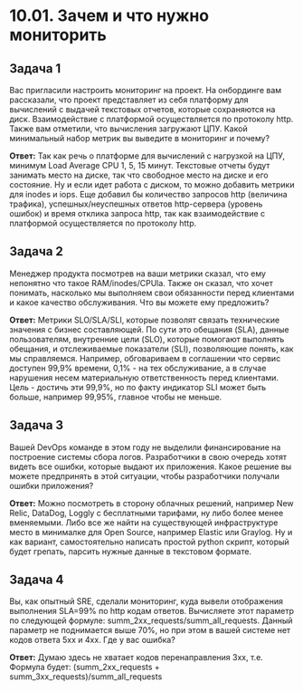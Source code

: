 # 10.01. Зачем и что нужно мониторить  

## Задача 1  

Вас пригласили настроить мониторинг на проект. На онбординге вам рассказали, что проект представляет из себя платформу 
для вычислений с выдачей текстовых отчетов, которые сохраняются на диск. Взаимодействие с платформой осуществляется по 
протоколу http. Также вам отметили, что вычисления загружают ЦПУ. Какой минимальный набор метрик вы выведите в 
мониторинг и почему?  
  
**Ответ:** Так как речь о платформе для вычислений c нагрузкой на ЦПУ, минимум Load Average CPU 1, 5, 15 минут. 
Текстовые отчеты будут занимать место на диске, так что свободное место на диске и его состояние. Ну и если идет работа 
с диском, то можно добавить метрики для inodes и iops. Еще добавил бы количество запросов http (величина трафика), 
успешных/неуспешных ответов http-сервера (уровень ошибок) и время отклика запроса http, так как взаимодействие с 
платформой осуществляется по протоколу http.

## Задача 2  

Менеджер продукта посмотрев на ваши метрики сказал, что ему непонятно что такое RAM/inodes/CPUla. Также он сказал, что 
хочет понимать, насколько мы выполняем свои обязанности перед клиентами и какое качество обслуживания. Что вы можете 
ему предложить?  
  
**Ответ:** Метрики SLO/SLA/SLI, которые позволят связать технические значения с бизнес составляющей. По сути это 
обещания (SLA), данные пользователям, внутренние цели (SLO), которые помогают выполнять обещания, и отслеживаемые 
показатели (SLI), позволяющие понять, как мы справляемся. Например, обговариваем в соглашении что сервис доступен 99,9% 
времени, 0,1% - на тех обслуживание, а в случае нарушения несем материальную ответственность перед клиентами. Цель - 
достичь эти 99,9%, но по факту индикатор SLI может быть больше, например 99,95%, главное чтобы не меньше.  

## Задача 3  

Вашей DevOps команде в этом году не выделили финансирование на построение системы сбора логов. Разработчики в свою 
очередь хотят видеть все ошибки, которые выдают их приложения. Какое решение вы можете предпринять в этой ситуации, 
чтобы разработчики получали ошибки приложения?  
  
**Ответ:** Можно посмотреть в сторону облачных решений, например New Relic, DataDog, Loggly с бесплатными тарифами, 
ну либо более менее вменяемыми. Либо все же найти на существующей инфраструктуре место в минималке для Open Source, 
например Elastic или Graylog. Ну и как вариант, самостоятельно написать простой python скрипт, который будет грепать, 
парсить нужные данные в текстовом формате.  

## Задача 4  

Вы, как опытный SRE, сделали мониторинг, куда вывели отображения выполнения SLA=99% по http кодам ответов. Вычисляете 
этот параметр по следующей формуле: summ_2xx_requests/summ_all_requests. Данный параметр не поднимается выше 70%, но 
при этом в вашей системе нет кодов ответа 5xx и 4xx. Где у вас ошибка?  
  
**Ответ:** Думаю здесь не хватает кодов перенаправления 3хх, т.е. Формула будет: 
(summ_2xx_requests + summ_3xx_requests)/summ_all_requests  
